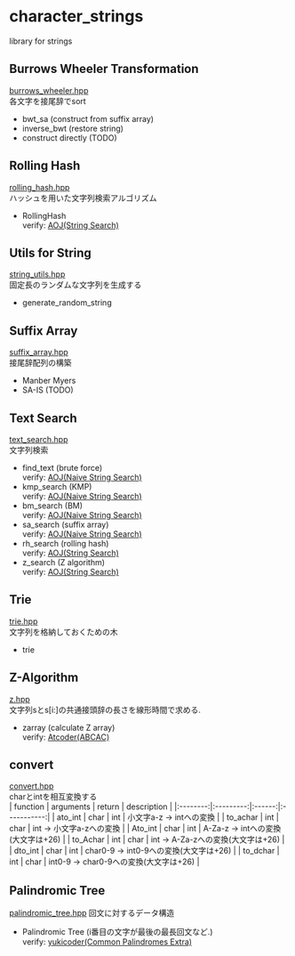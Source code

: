 # character\_strings
library for strings

## Burrows Wheeler Transformation
[burrows\_wheeler.hpp](https://github.com/fumiphys/programming_contest/blob/master/character_strings/burrows_wheeler.hpp)  
各文字を接尾辞でsort
  - bwt\_sa (construct from suffix array)
  - inverse\_bwt (restore string)
  - construct directly (TODO)

## Rolling Hash
[rolling\_hash.hpp](https://github.com/fumiphys/programming_contest/blob/master/character_strings/rolling_hash.hpp)  
ハッシュを用いた文字列検索アルゴリズム
  - RollingHash  
  verify: [AOJ(String Search)](https://onlinejudge.u-aizu.ac.jp/courses/lesson/1/ALDS1/14/ALDS1_14_B)

## Utils for String
[string\_utils.hpp](https://github.com/fumiphys/programming_contest/blob/master/character_strings/string_utils.hpp)  
固定長のランダムな文字列を生成する
  - generate\_random\_string

## Suffix Array
[suffix\_array.hpp](https://github.com/fumiphys/programming_contest/blob/master/character_strings/suffix_array.hpp)  
接尾辞配列の構築
  - Manber Myers
  - SA-IS (TODO)

## Text Search
[text\_search.hpp](https://github.com/fumiphys/programming_contest/blob/master/character_strings/text_search.hpp)  
文字列検索
  - find\_text (brute force)  
  verify: [AOJ(Naive String Search)](https://onlinejudge.u-aizu.ac.jp/courses/lesson/1/ALDS1/14/ALDS1_14_A)
  - kmp\_search (KMP)  
  verify: [AOJ(Naive String Search)](https://onlinejudge.u-aizu.ac.jp/courses/lesson/1/ALDS1/14/ALDS1_14_A)
  - bm\_search (BM)  
  verify: [AOJ(Naive String Search)](https://onlinejudge.u-aizu.ac.jp/courses/lesson/1/ALDS1/14/ALDS1_14_A)
  - sa\_search (suffix array)  
  verify: [AOJ(Naive String Search)](https://onlinejudge.u-aizu.ac.jp/courses/lesson/1/ALDS1/14/ALDS1_14_A)
  - rh\_search (rolling hash)  
  verify: [AOJ(String Search)](https://onlinejudge.u-aizu.ac.jp/courses/lesson/1/ALDS1/14/ALDS1_14_B)
  - z\_search (Z algorithm)  
  verify: [AOJ(String Search)](https://onlinejudge.u-aizu.ac.jp/courses/lesson/1/ALDS1/14/ALDS1_14_B)

## Trie
[trie.hpp](https://github.com/fumiphys/programming_contest/blob/master/character_strings/trie.hpp)  
文字列を格納しておくための木
  - trie

## Z-Algorithm
[z.hpp](https://github.com/fumiphys/programming_contest/blob/master/character_strings/z.hpp)  
文字列sとs[i:]の共通接頭辞の長さを線形時間で求める.
  - zarray (calculate Z array)  
  verify: [Atcoder(ABCAC)](https://atcoder.jp/contests/arc055/tasks/arc055_c)

## convert
[convert.hpp](https://github.com/fumiphys/programming_contest/blob/master/character_strings/convert.hpp)  
charとintを相互変換する  
| function | arguments | return | description |
|:--------:|:---------:|:------:|:-----------:|
| ato\_int | char | int | 小文字a-z $\rightarrow$ intへの変換 |
| to\_achar | int | char | int $\rightarrow$ 小文字a-zへの変換 |
| Ato\_int | char | int | A-Za-z $\rightarrow$ intへの変換(大文字は+26) |
| to\_Achar | int | char | int $\rightarrow$ A-Za-zへの変換(大文字は+26) |
| dto\_int | char | int | char0-9 $\rightarrow$ int0-9への変換(大文字は+26) |
| to\_dchar | int | char | int0-9 $\rightarrow$ char0-9への変換(大文字は+26) |

## Palindromic Tree
[palindromic\_tree.hpp](https://github.com/fumiphys/programming_contest/blob/master/character_strings/palindromic_tree.hpp)
回文に対するデータ構造
 - Palindromic Tree (i番目の文字が最後の最長回文など.)  
 verify: [yukicoder(Common Palindromes Extra)](https://yukicoder.me/problems/no/263)